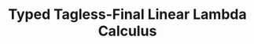 ---
title: Typed Tagless-Final Linear Lambda Calculus
url: https://www.fpcomplete.com/user/mutjida/typed-tagless-final-linear-lambda-calculus
authors:
- mutjida
type: article
tags:
- finally tagless
- lambda calculus
doHaskell-type: extended example
dohaskell-year: 2013
---